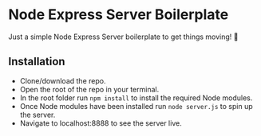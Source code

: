 # Node Express Server Boilerplate 

Just a simple Node Express Server boilerplate to get things moving! 🕺

## Installation
- Clone/download the repo.
- Open the root of the repo in your terminal.
- In the root folder run `npm install` to install the required Node modules.
- Once Node modules have been installed run `node server.js` to spin up the server.
- Navigate to localhost:8888 to see the server live.
